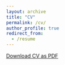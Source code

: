 ```yaml
---
layout: archive
title: "CV"
permalink: /cv/
author_profile: true
redirect_from:
  - /resume
---
```


[Download CV as PDF](../files/CV_for_Mohamed_Ayman_June_2024.pdf)
